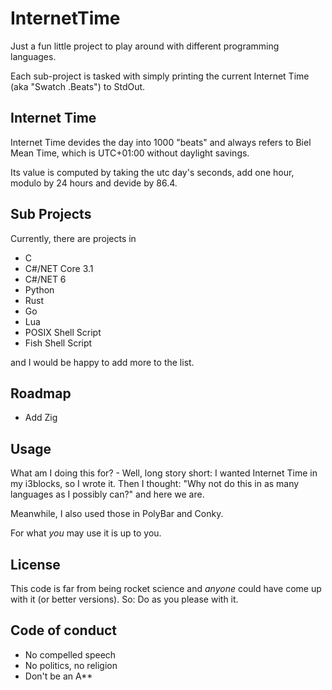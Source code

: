 # InternetTime

Just a fun little project to play around with different
programming languages.

Each sub-project is tasked with simply printing the current
Internet Time (aka "Swatch .Beats") to StdOut.

## Internet Time

Internet Time devides the day into 1000 "beats" and always
refers to Biel Mean Time, which is UTC+01:00 without daylight
savings.

Its value is computed by taking the utc day's seconds, add one hour,
modulo by 24 hours and devide by 86.4.

## Sub Projects

Currently, there are projects in

- C
- C#/NET Core 3.1
- C#/NET 6
- Python
- Rust
- Go
- Lua
- POSIX Shell Script
- Fish Shell Script

and I would be happy to add more to the list.

## Roadmap

- Add Zig

## Usage

What am I doing this for? - Well, long story short:
I wanted Internet Time in my i3blocks, so I wrote it.
Then I thought: "Why not do this in as many languages
as I possibly can?" and here we are.

Meanwhile, I also used those in PolyBar and Conky.

For what *you* may use it is up to you.

## License

This code is far from being rocket science and _anyone_ could have
come up with it (or better versions). So: Do as you please with it.

## Code of conduct
- No compelled speech
- No politics, no religion
- Don't be an A**
